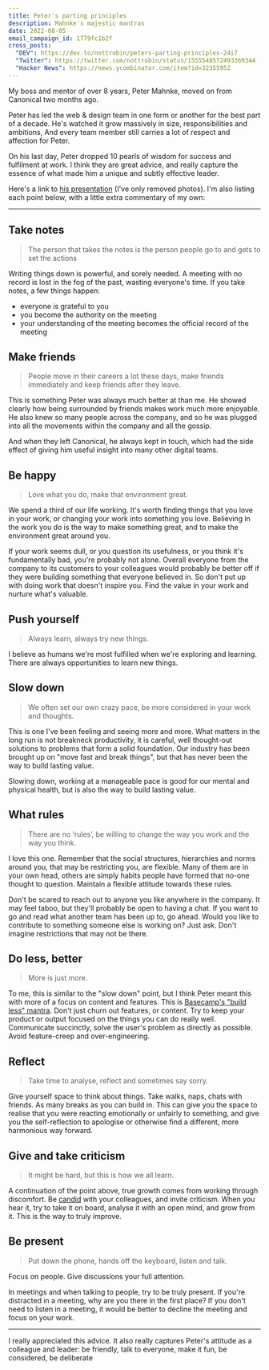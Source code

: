 ```yaml
---
title: Peter's parting principles
description: Mahnke's majestic mantras
date: 2022-08-05
email_campaign_id: 1779fc1b2f
cross_posts:
  "DEV": https://dev.to/nottrobin/peters-parting-principles-24i7
  "Twitter": https://twitter.com/nottrobin/status/1555548572493369344
  "Hacker News": https://news.ycombinator.com/item?id=32355952
---
```


My boss and mentor of over 8 years, Peter Mahnke, moved on from Canonical two months ago.

Peter has led the web & design team in one form or another for the best part of a decade. He's watched it grow massively in size, responsibilities and ambitions, And every team member still carries a lot of respect and affection for Peter.

On his last day, Peter dropped 10 pearls of wisdom for success and fulfilment at work. I think they are great advice, and really capture the essence of what made him a unique and subtly effective leader.

Here's a link to [his presentation](https://docs.google.com/presentation/d/1-oySTHwbOKI5kKm2oK2CrGZVnJUF1yCPAAbs-oQdtqk/edit?usp=drivesdk) (I've only removed photos). I'm also listing each point below, with a little extra commentary of my own:

---

## Take notes

> The person that takes the notes is the person people go to and gets to set the actions

Writing things down is powerful, and sorely needed. A meeting with no record is lost in the fog of the past, wasting everyone's time. If you take notes, a few things happen:

- everyone is grateful to you
- you become the authority on the meeting
- your understanding of the meeting becomes the official record of the meeting

## Make friends

> People move in their careers a lot these days, make friends immediately and keep friends after they leave.

This is something Peter was always much better at than me. He showed clearly how being surrounded by friends makes work much more enjoyable. He also knew so many people across the company, and so he was plugged into all the movements within the company and all the gossip. 

And when they left Canonical, he always kept in touch, which had the side effect of giving him useful insight into many other digital teams.

## Be happy

> Love what you do, make that environment great.

We spend a third of our life working. It's worth finding things that you love in your work, or changing your work into something you love. Believing in the work you do is the way to make something great, and to make the environment great around you.

If your work seems dull, or you question its usefulness, or you think it's fundamentally bad, you're probably not alone. Overall everyone from the company to its customers to your colleagues would probably be better off if they were building something that everyone believed in. So don't put up with doing work that doesn't inspire you. Find the value in your work and nurture what's valuable.

## Push yourself

> Always learn, always try new things.

I believe as humans we're most fulfilled when we're exploring and learning. There are always opportunities to learn new things.

## Slow down

> We often set our own crazy pace, be more considered in your work and thoughts.

This is one I've been feeling and seeing more and more. What matters in the long run is not breakneck productivity, it is careful, well thought-out solutions to problems that form a solid foundation. Our industry has been brought up on "move fast and break things", but that has never been the way to build lasting value.

Slowing down, working at a manageable pace is good for our mental and physical health, but is also the way to build lasting value.

## What rules

> There are no ‘rules’, be willing to change the way you work and the way you think.

I love this one. Remember that the social structures, hierarchies and norms around you, that may be restricting you, are flexible. Many of them are in your own head, others are simply habits people have formed that no-one thought to question. Maintain a flexible attitude towards these rules.

Don't be scared to reach out to anyone you like anywhere in the company. It may feel taboo, but they'll probably be open to having a chat. If you want to go and read what another team has been up to, go ahead. Would you like to contribute to  something someone else is working on? Just ask. Don't imagine restrictions that may not be there.

## Do less, better

> More is just more.

To me, this is similar to the "slow down" point, but I think Peter meant this with more of a focus on content and features. This is [Basecamp's "build less" mantra](https://basecamp.com/gettingreal/02.1-build-less). Don't just churn out features, or content. Try to keep your product or output focused on the things you can do really well. Communicate succinctly, solve the user's problem as directly as possible. Avoid feature-creep and over-engineering.

## Reflect

> Take time to analyse, reflect and sometimes say sorry.

Give yourself space to think about things. Take walks, naps, chats with friends. As many breaks as you can build in. This can give you the space to realise that you were reacting emotionally or unfairly to something, and give you the self-reflection to apologise or otherwise find a different, more harmonious way forward.

## Give and take criticism

> It might be hard, but this is how we all learn.

A continuation of the point above, true growth comes from working through discomfort. Be [candid](https://en.wikipedia.org/wiki/Radical_Candor) with your colleagues, and invite criticism. When you hear it, try to take it on board, analyse it with an open mind, and grow from it. This is the way to truly improve.

## Be present

> Put down the phone, hands off the keyboard, listen and talk.

Focus on people. Give discussions your full attention.

In meetings and when talking to people, try to be truly present. If you're distracted in a meeting, why are you there in the first place? If you don't need to listen in a meeting, it would be better to decline the meeting and focus on your work.

---

I really appreciated this advice. It also really captures Peter's attitude as a colleague and leader: be friendly, talk to everyone, make it fun, be considered, be deliberate
